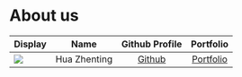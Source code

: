 # About us

Display |     Name     | Github Profile | Portfolio 
--------|:------------:|:--------------:|:---------:
![](https://via.placeholder.com/100.png?text=Photo) | Hua Zhenting | [Github](https://github.com/) | [Portfolio](docs/team/huazhenting.md)

